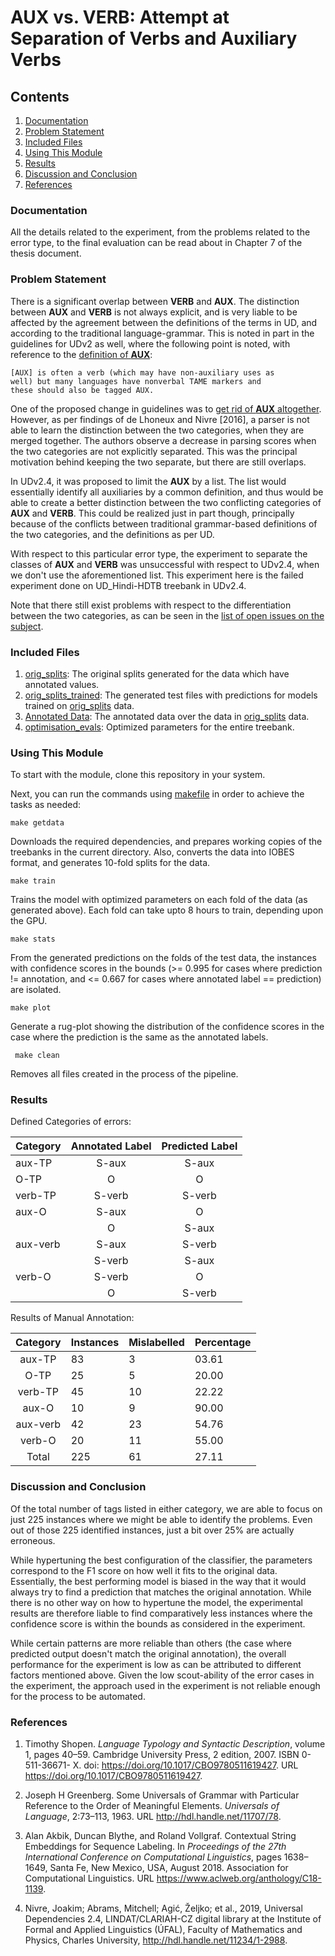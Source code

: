 <h1>AUX vs. VERB: Attempt at
Separation of Verbs and
Auxiliary Verbs</h1>

<h2>Contents</h2>

1. [Documentation](#documentation)
2. [Problem Statement](#problem-statement)
3. [Included Files](#included-files)
4. [Using This Module](#using-this-module)
5. [Results](#results)
6. [Discussion and Conclusion](#discussion-and-conclusion)
7. [References](#references)

<h3>Documentation</h3>

All the details related to the experiment, from the problems related to the error type, to the final evaluation can be 
read about in Chapter 7 of the thesis document. 

[//]: # "[thesis document](../docs/thesis.pdf)."

<h3>Problem Statement</h3>

There is a significant overlap between <b>VERB</b> and <b>AUX</b>. The distinction between <b>AUX</b> and <b>VERB</b> is 
not always explicit, and is very liable to be affected by the agreement between the definitions of the terms in UD, and 
according to the traditional language-grammar. This is noted in part in the guidelines for UDv2 as well, where the 
following point is noted, with reference to the [definition of <b>AUX</b>](https://universaldependencies.org/u/pos/all.html#aux-auxiliary):

    [AUX] is often a verb (which may have non-auxiliary uses as 
    well) but many languages have nonverbal TAME markers and
    these should also be tagged AUX.

One of the proposed change in guidelines was to [get rid of <b>AUX</b> altogether](https://github.com/UniversalDependencies/docs/issues/275). 
However, as per findings of de Lhoneux and Nivre \[2016\], a parser is not able to learn the distinction between the
 two categories, when they are merged together. The authors observe a decrease in parsing scores when the two categories 
 are not explicitly separated. This was the principal motivation behind keeping the two separate, but there are still 
 overlaps.
 
In UDv2.4, it was proposed to limit the <b>AUX</b> by a list. The list would essentially identify all auxiliaries by a 
common definition, and thus would be able to create a better distinction between the two conflicting categories of 
<b>AUX</b> and <b>VERB</b>. This could be realized just in part though, principally because of the conflicts between 
traditional grammar-based definitions of the two categories, and the definitions as per UD. 

With respect to this particular error type, the experiment to separate the classes of <b>AUX</b> and <b>VERB</b> was 
unsuccessful with respect to UDv2.4, when we don't use the aforementioned list. This experiment here is the failed 
experiment done on UD\_Hindi-HDTB treebank in UDv2.4. 

Note that there still exist problems with respect to the differentiation between the two categories, 
as can be seen in the [list of open issues on the subject](https://github.com/universaldependencies/docs/issues?utf8=\%E2\%9C\%93&q=is\%3Aopen+aux).

<h3>Included Files</h3>
 
 1. [orig_splits](./orig_splits): The original splits generated for the data which have annotated values.
 2. [orig_splits_trained](./orig_splits_trained): The generated test files with predictions for models trained on [orig_splits](./orig_splits) data.
 2. [Annotated Data](./Annotated%20Data): The annotated data over the data in [orig_splits](./orig_splits) data.
 4. [optimisation_evals](./optimisation_evals): Optimized parameters for the entire treebank.
 
<h3>Using This Module</h3>

To start with the module, clone this repository in your system.

Next, you can run the commands using [makefile](./makefile) in order to achieve the tasks as needed:

    make getdata
 Downloads the required dependencies, and prepares working copies of the treebanks in the current directory. Also, converts
 the data into IOBES format, and generates 10-fold splits for the data.
 
    make train
 Trains the model with optimized parameters on each fold of the data (as generated above). Each fold can take upto 8 hours to train,
 depending upon the GPU.
 
    make stats
 From the generated predictions on the folds of the test data, the instances with confidence scores in the bounds (>= 0.995 for 
 cases where prediction != annotation, and <= 0.667 for cases where annotated label == prediction) are isolated. 
 
    make plot
 Generate a rug-plot showing the distribution of the confidence scores in the case where the prediction is the same as the 
 annotated labels.
 
     make clean
  Removes all files created in the process of the pipeline.
 
<h3>Results</h3>

Defined Categories of errors:

|Category|Annotated Label|Predicted Label|
|:-------|:-------------:|:-------------:|
|aux-TP| S-aux | S-aux |
|O-TP| O | O |
|verb-TP| S-verb | S-verb|
|aux-O| S-aux | O |
| | O | S-aux |
|aux-verb| S-aux | S-verb|
| | S-verb | S-aux |
|verb-O| S-verb | O |
| | O | S-verb |

Results of Manual Annotation:

|Category|Instances|Mislabelled|Percentage|
|:------:|:--------|:----------|:---------|
| aux-TP |  83 | 3 | 03.61 |
| O-TP | 25 | 5 | 20.00 |
| verb-TP | 45 | 10 | 22.22 |
| aux-O | 10 | 9 | 90.00 |
| aux-verb | 42 | 23 | 54.76 |
| verb-O | 20 | 11 | 55.00 |
| Total | 225 | 61 | 27.11 |

<h3>Discussion and Conclusion</h3>

Of the total number of tags listed in either category, 
we are able to focus on just 225 instances where we might be 
able to identify the problems. Even out of those 225 identified 
instances, just a bit over 25\% are actually erroneous. 

While hypertuning the best configuration of the classifier, 
the parameters correspond to the F1 score on how well it fits 
to the original data. Essentially, the best performing model 
is biased in the way that it would always try to find a 
prediction that matches the original annotation. While there 
is no other way on how to hypertune the model, the experimental 
results are therefore liable to find comparatively less 
instances where the confidence score is within the bounds as 
considered in the experiment. 

While certain patterns are more reliable than others 
(the case where predicted output doesn't match the original 
annotation), the overall performance for the experiment 
is low as can be attributed to different factors mentioned 
above. Given the low scout-ability of the error cases in the 
experiment, the approach used in the experiment is not reliable 
enough for the process to be automated.

<h3>References</h3>

1. Timothy Shopen. <i>Language Typology and Syntactic Description</i>, volume 1, pages
40–59. Cambridge University Press, 2 edition, 2007. ISBN 0-511-36671-
X. doi: https://doi.org/10.1017/CBO9780511619427. URL https://doi.org/10.1017/CBO9780511619427.

2. Joseph H Greenberg. Some Universals of Grammar with Particular Reference to
the Order of Meaningful Elements. <i>Universals of Language</i>, 2:73–113, 1963.
URL http://hdl.handle.net/11707/78.

3. Alan Akbik, Duncan Blythe, and Roland Vollgraf. Contextual String Embeddings
for Sequence Labeling. In <i>Proceedings of the 27th International Conference on
Computational Linguistics</i>, pages 1638–1649, Santa Fe, New Mexico, USA,
August 2018. Association for Computational Linguistics. URL 
https://www.aclweb.org/anthology/C18-1139.

4. Nivre, Joakim; Abrams, Mitchell; Agić, Željko; et al., 2019, 
  Universal Dependencies 2.4, LINDAT/CLARIAH-CZ digital library at the Institute of Formal and Applied Linguistics (ÚFAL), Faculty of Mathematics and Physics, Charles University, 
  http://hdl.handle.net/11234/1-2988.
